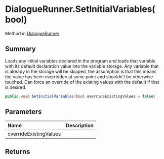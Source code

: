 # DialogueRunner.SetInitialVariables(bool)

Method in [DialogueRunner](/api/csharp/yarn.unity.dialoguerunner.md)

## Summary


Loads any initial variables declared in the program and loads that variable with its default declaration value into the variable storage.
Any variable that is already in the storage will be skipped, the assumption is that this means the value has been overridden at some point and shouldn't be otherwise touched.
Can force an override of the existing values with the default if that is desired.


```csharp
public void SetInitialVariables(bool overrideExistingValues = false)
```

## Parameters

|Name|Description|
|:---|:---|
|overrideExistingValues||

## Returns




